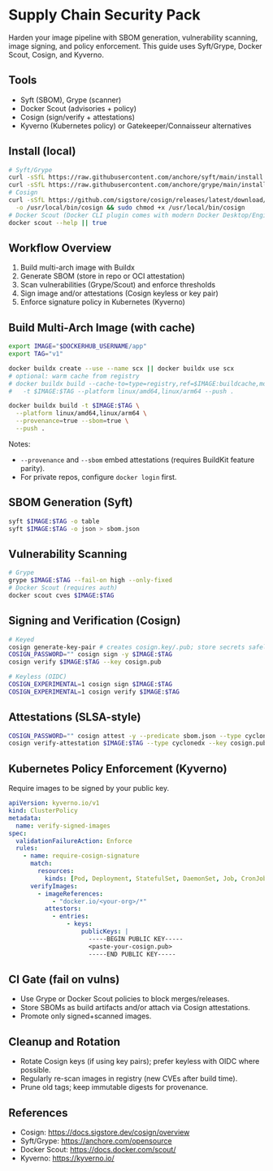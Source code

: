 # Supply Chain Security Pack

Harden your image pipeline with SBOM generation, vulnerability scanning, image signing, and policy enforcement. This guide uses Syft/Grype, Docker Scout, Cosign, and Kyverno.

## Tools
- Syft (SBOM), Grype (scanner)
- Docker Scout (advisories + policy)
- Cosign (sign/verify + attestations)
- Kyverno (Kubernetes policy) or Gatekeeper/Connaisseur alternatives

## Install (local)
```bash
# Syft/Grype
curl -sSfL https://raw.githubusercontent.com/anchore/syft/main/install.sh | sudo sh -s -- -b /usr/local/bin
curl -sSfL https://raw.githubusercontent.com/anchore/grype/main/install.sh | sudo sh -s -- -b /usr/local/bin
# Cosign
curl -sSfL https://github.com/sigstore/cosign/releases/latest/download/cosign-linux-amd64 \
  -o /usr/local/bin/cosign && sudo chmod +x /usr/local/bin/cosign
# Docker Scout (Docker CLI plugin comes with modern Docker Desktop/Engine)
docker scout --help || true
```

## Workflow Overview
1. Build multi-arch image with Buildx
2. Generate SBOM (store in repo or OCI attestation)
3. Scan vulnerabilities (Grype/Scout) and enforce thresholds
4. Sign image and/or attestations (Cosign keyless or key pair)
5. Enforce signature policy in Kubernetes (Kyverno)

## Build Multi-Arch Image (with cache)
```bash
export IMAGE="$DOCKERHUB_USERNAME/app"
export TAG="v1"

docker buildx create --use --name scx || docker buildx use scx
# optional: warm cache from registry
# docker buildx build --cache-to=type=registry,ref=$IMAGE:buildcache,mode=max --cache-from=type=registry,ref=$IMAGE:buildcache \
#   -t $IMAGE:$TAG --platform linux/amd64,linux/arm64 --push .

docker buildx build -t $IMAGE:$TAG \
  --platform linux/amd64,linux/arm64 \
  --provenance=true --sbom=true \
  --push .
```

Notes:
- `--provenance` and `--sbom` embed attestations (requires BuildKit feature parity).
- For private repos, configure `docker login` first.

## SBOM Generation (Syft)
```bash
syft $IMAGE:$TAG -o table
syft $IMAGE:$TAG -o json > sbom.json
```

## Vulnerability Scanning
```bash
# Grype
grype $IMAGE:$TAG --fail-on high --only-fixed
# Docker Scout (requires auth)
docker scout cves $IMAGE:$TAG
```

## Signing and Verification (Cosign)
```bash
# Keyed
cosign generate-key-pair # creates cosign.key/.pub; store secrets safely
COSIGN_PASSWORD="" cosign sign -y $IMAGE:$TAG
cosign verify $IMAGE:$TAG --key cosign.pub

# Keyless (OIDC)
COSIGN_EXPERIMENTAL=1 cosign sign $IMAGE:$TAG
COSIGN_EXPERIMENTAL=1 cosign verify $IMAGE:$TAG
```

## Attestations (SLSA-style)
```bash
COSIGN_PASSWORD="" cosign attest -y --predicate sbom.json --type cyclonedx $IMAGE:$TAG
cosign verify-attestation $IMAGE:$TAG --type cyclonedx --key cosign.pub
```

## Kubernetes Policy Enforcement (Kyverno)
Require images to be signed by your public key.
```yaml
apiVersion: kyverno.io/v1
kind: ClusterPolicy
metadata:
  name: verify-signed-images
spec:
  validationFailureAction: Enforce
  rules:
    - name: require-cosign-signature
      match:
        resources:
          kinds: [Pod, Deployment, StatefulSet, DaemonSet, Job, CronJob]
      verifyImages:
        - imageReferences:
            - "docker.io/<your-org>/*"
          attestors:
            - entries:
                - keys:
                    publicKeys: |
                      -----BEGIN PUBLIC KEY-----
                      <paste-your-cosign.pub>
                      -----END PUBLIC KEY-----
```

## CI Gate (fail on vulns)
- Use Grype or Docker Scout policies to block merges/releases.
- Store SBOMs as build artifacts and/or attach via Cosign attestations.
- Promote only signed+scanned images.

## Cleanup and Rotation
- Rotate Cosign keys (if using key pairs); prefer keyless with OIDC where possible.
- Regularly re-scan images in registry (new CVEs after build time).
- Prune old tags; keep immutable digests for provenance.

## References
- Cosign: https://docs.sigstore.dev/cosign/overview
- Syft/Grype: https://anchore.com/opensource
- Docker Scout: https://docs.docker.com/scout/
- Kyverno: https://kyverno.io/
